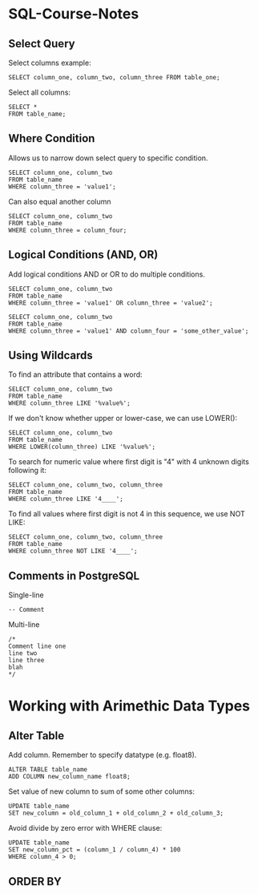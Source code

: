 # SQL-Course-Notes

## Select Query

Select columns example:

```
SELECT column_one, column_two, column_three FROM table_one;
```

Select all columns:

```
SELECT *
FROM table_name;
```


## Where Condition

Allows us to narrow down select query to specific condition. 

```
SELECT column_one, column_two
FROM table_name
WHERE column_three = 'value1';
```

Can also equal another column

```
SELECT column_one, column_two
FROM table_name
WHERE column_three = column_four;
```

## Logical Conditions (AND, OR)

Add logical conditions AND or OR to do multiple conditions. 

```
SELECT column_one, column_two
FROM table_name
WHERE column_three = 'value1' OR column_three = 'value2';
```

```
SELECT column_one, column_two
FROM table_name
WHERE column_three = 'value1' AND column_four = 'some_other_value';
```


## Using Wildcards

To find an attribute that contains a word:

```
SELECT column_one, column_two
FROM table_name
WHERE column_three LIKE '%value%';
```

If we don't know whether upper or lower-case, we can use LOWER():

```
SELECT column_one, column_two
FROM table_name
WHERE LOWER(column_three) LIKE '%value%';
```

To search for numeric value where first digit is "4" with 4 unknown digits following it:

```
SELECT column_one, column_two, column_three
FROM table_name
WHERE column_three LIKE '4____';
```

To find all values where first digit is not 4 in this sequence, we use NOT LIKE:

```
SELECT column_one, column_two, column_three
FROM table_name
WHERE column_three NOT LIKE '4____';
```

## Comments in PostgreSQL

Single-line

```
-- Comment
```

Multi-line

```
/*
Comment line one
line two
line three
blah
*/
```

# Working with Arimethic Data Types

## Alter Table

Add column. Remember to specify datatype (e.g. float8). 

```
ALTER TABLE table_name
ADD COLUMN new_column_name float8;
```

Set value of new column to sum of some other columns:

```
UPDATE table_name
SET new_column = old_column_1 + old_column_2 + old_column_3;
```

Avoid divide by zero error with WHERE clause:

```
UPDATE table_name
SET new_column_pct = (column_1 / column_4) * 100
WHERE column_4 > 0;
```

## ORDER BY
